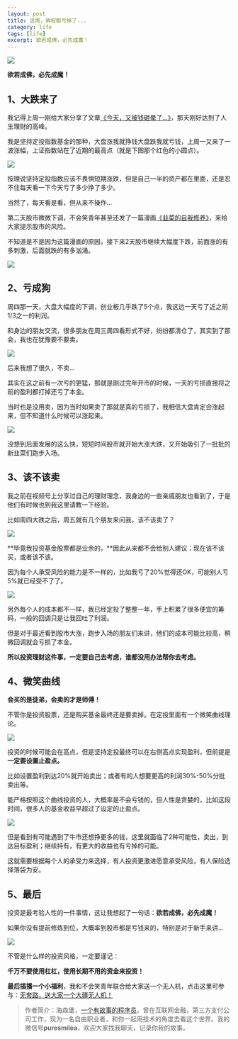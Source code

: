 ```yaml
---
layout: post
title: 这周，裤衩都亏掉了...
category: life
tags: [life]
excerpt: 欲若成佛，必先成魔！
---
```


![](http://favorites.ren/assets/images/2020/it/kuidiao/kuidiao01.jpg) 

**欲若成佛，必先成魔！**

## 1、大跌来了

我记得上周一刚给大家分享了文章[《今天，又被钱砸晕了...》](http://www.intelyes.xyz/life/2020/07/13/zayun.html)，那天刚好达到了人生理财的高峰。

我是坚持定投指数基金的那种，大盘涨我就挣钱大盘跌我就亏钱，上周一又来了一波涨幅，上证指数站在了近期的最高点（就是下图那个红色的小圆点）。

![](http://favorites.ren/assets/images/2020/it/kuidiao/kuidiao02.jpg) 

按理说坚持定投指数应该不畏惧短期涨跌，但是自己一半的资产都在里面，还是忍不住每天看一下今天亏了多少挣了多少。

当然了，每天看是看，但从来不操作...

第二天股市微微下调，不会笑青年甚至还发了一篇漫画[《韭菜的自我修养》](http://www.intelyes.xyz/cartoon/2020/07/14/jiucai.html)，来给大家提示股市的风险。

不知道是不是因为这篇漫画的原因，接下来2天股市继续大幅度下跌，前面涨的有多刺激，后面就跌的有多汹涌。

![](http://favorites.ren/assets/images/2020/it/kuidiao/kuidiao03.jpg) 

## 2、亏成狗

周四那一天，大盘大幅度的下调，创业板几乎跌了5个点，我这边一天亏了近之前1/3之一的利润。

和身边的朋友交流，很多朋友在周三周四看形式不好，纷纷都清仓了，其实到了那会，我也在犹豫要不要卖。

![](http://favorites.ren/assets/images/2020/it/kuidiao/kuidiao04.jpg) 

后来我想了很久，不卖...

其实在这之前有一次亏的更猛，那就是刚过完年开市的时候，一天的亏损直接将之前的盈利都打掉还亏了本金。

当时也是没用卖，因为当时如果卖了那就是真的亏损了，我相信大盘肯定会涨起来，但不知道什么时候可以涨起来。

![](http://favorites.ren/assets/images/2020/it/kuidiao/kuidiao05.jpg) 

没想到后面发展的这么快，短短时间股市就开始大涨大跌，又开始吸引了一批批的新韭菜们跑步入场。


## 3、该不该卖

我之前在视频号上分享过自己的理财理念，我身边的一些亲戚朋友也看到了，于是他们有时候也到我这里请教一下经验。

比如周四大跌之后，周五就有几个朋友来问我，该不该卖了？

![](http://favorites.ren/assets/images/2020/it/kuidiao/kuidiao06.jpg) 

**毕竟我投资基金股票都是业余的，**因此从来都不会给别人建议：现在该不该买，或者该不该。

因为每个人承受风险的能力是不一样的，比如我亏了20%觉得还OK，可能别人亏5%就已经受不了了。

![](http://favorites.ren/assets/images/2020/it/kuidiao/kuidiao07.jpg) 

另外每个人的成本都不一样，我已经定投了整整一年，手上积累了很多便宜的筹码，一般的回调只是让我回吐了利润。

但是对于最近看到股市大涨，跑步入场的朋友们来讲，他们的成本可能比较高，稍微回调就会亏损了本金。

**所以投资理财这件事，一定要自己去考虑，谁都没用办法帮你去考虑。**

## 4、微笑曲线

**会买的是徒弟，会卖的才是师傅！**

不管你是投资股票，还是购买基金最终还是要卖掉。在定投里面有一个微笑曲线理论。

![](http://favorites.ren/assets/images/2020/it/kuidiao/kuidiao08.jpg) 

投资的时候可能会在高点，但是坚持定投最终可以在右侧高点实现盈利，但前提是**一定要设置止盈点。**

比如设置盈利到达20%就开始卖出；或者有的人想要更高的利润30%-50%分批卖出等。

能严格按照这个曲线投资的人，大概率是不会亏钱的，但人性是贪婪的，比如这段时间，很多人的基金收益早超过了设定的止盈点。

![](http://favorites.ren/assets/images/2020/it/kuidiao/kuidiao09.jpg) 

但是看到有可能遇到了牛市还想挣更多的钱，这里就面临了2种可能性，卖出，到达目标盈利；继续持有，有更大的收益也有亏掉的可能。

这就需要根据每个人的承受力来选择，有人投资更激进愿意承受风险，有人保险选择落袋为安。

## 5、最后

投资是最考验人性的一件事情，这让我想起了一句话：**欲若成佛，必先成魔！**

如果你没有提前修炼到位，大概率到股市都是亏钱来的，特别是对于新手来讲...

![](http://favorites.ren/assets/images/2020/it/kuidiao/kuidiao10.jpg) 

不管是什么样的投资风格，一定要谨记：

**千万不要使用杠杠，使用长期不用的资金来投资！**

**最后插播一个小福利**，我和不会笑青年联合给大家送一个无人机，点击这里可参与：[无套路，送大家一个大疆无人机！](https://mp.weixin.qq.com/s/QS8iTAgXTyvMnHdgTffOrw)


>作者简介：海森堡，[一个有故事的程序员](http://www.intelyes.xyz/life/2020/03/25/fengkou-10year.html)。曾在互联网金融，第三方支付公司工作，现为一名自由职业者，和你一起用技术的角度去看这个世界。我的微信号**puresmilea**，欢迎大家找我聊天，记录你我的故事。








